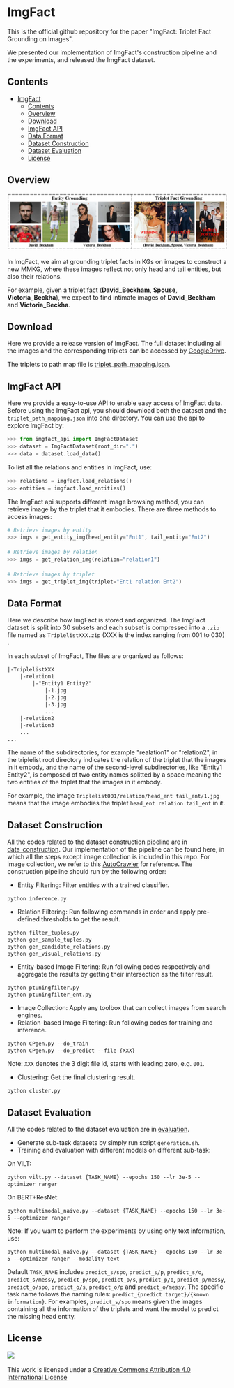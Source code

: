 # ImgFact

This is the official github repository for the paper "ImgFact: Triplet Fact Grounding on Images".

We presented our implementation of ImgFact's construction pipeline and the experiments, and released the ImgFact dataset.

## Contents

- [ImgFact](#imgfact)
  - [Contents](#contents)
  - [Overview](#overview)
  - [Download](#download)
  - [ImgFact API](#imgfact-api)
  - [Data Format](#data-format)
  - [Dataset Construction](#dataset-construction)
  - [Dataset Evaluation](#dataset-evaluation)
  - [License](#license)

## Overview

<img src="imgs/motivation.jpg"/>


In ImgFact, we aim at grounding triplet facts in KGs on images to construct a new MMKG, where these images reflect not only head and tail entities, but also their relations.

For example, given a triplet fact (**David_Beckham**, **Spouse**, **Victoria_Beckha**), we expect to find intimate images of **David_Beckham** and **Victoria_Beckha**.

## Download

Here we provide a release version of ImgFact. The full dataset including all the images and the corresponding triplets can be accessed by [GoogleDrive](https://drive.google.com/drive/folders/17MWnf1hQFuOLJ-8iIe0w7Culhy2DJBzE?usp=sharing).

The triplets to path map file is [triplet_path_mapping.json](https://github.com/kleinercubs/ImgFact/blob/main/triplet_path_mapping.json).

## ImgFact API

 Here we provide a easy-to-use API to enable easy access of ImgFact data. Before using the ImgFact api, you should download both the dataset and the `triplet_path_mapping.json` into one directory. You can use the api to explore ImgFact by:

```python
>>> from imgfact_api import ImgFactDataset
>>> dataset = ImgFactDataset(root_dir=".")
>>> data = dataset.load_data()
```

To list all the relations and entities in ImgFact, use:

```python
>>> relations = imgfact.load_relations()
>>> entities = imgfact.load_entities()
```

The ImgFact api supports different image browsing method, you can retrieve image by the triplet that it embodies. There are three methods to access images:

```python
# Retrieve images by entity
>>> imgs = get_entity_img(head_entity="Ent1", tail_entity="Ent2")

# Retrieve images by relation
>>> imgs = get_relation_img(relation="relation1")

# Retrieve images by triplet
>>> imgs = get_triplet_img(triplet="Ent1 relation Ent2")
```


## Data Format

Here we describe how ImgFact is stored and organized. The ImgFact dataset is split into 30 subsets and each subset is compressed into a `.zip` file named as `TriplelistXXX.zip` (XXX is the index ranging from 001 to 030) .

In each subset of ImgFact, The files are organized as follows:

    |-TriplelistXXX
        |-relation1
            |-"Entity1 Entity2"
                |-1.jpg
                |-2.jpg
                |-3.jpg
                ...
        |-relation2
        |-relation3
        ...
    ...

The name of the subdirectories, for example "realation1" or "relation2", in the triplelist root directory indicates the relation of the triplet that the images in it embody, and the name of the second-level subdirectories, like "Entity1 Entity2", is composed of two entity names splitted by a space meaning the two entities of the triplet that the images in it embody.

For example, the image `Triplelist001/relation/head_ent tail_ent/1.jpg` means that the image embodies the triplet `head_ent relation tail_ent` in it.

## Dataset Construction

All the codes related to the dataset construction pipeline are in [data_construction](https://github.com/kleinercubs/ImgFact/tree/main/dataset_construction). 
Our implementation of the pipeline can be found here, in which all the steps except image collection is included in this repo. For image collection, we refer to this [AutoCrawler](https://github.com/YoongiKim/AutoCrawler) for reference.
 The construction pipeline should run by the following order:

- Entity Filtering: Filter entities with a trained classifier.

```
python inference.py
```

- Relation Filtering: Run following commands in order and apply pre-defined thresholds to get the result.

```
python filter_tuples.py
python gen_sample_tuples.py
python gen_candidate_relations.py
python gen_visual_relations.py
```

- Entity-based Image Filtering: Run following codes respectively and aggregate the results by getting their intersection as the filter result.

```
python ptuningfilter.py
python ptuningfilter_ent.py
```

- Image Collection: Apply any toolbox that can collect images from search engines.
- Relation-based Image Filtering: Run following codes for training and inference.

```
python CPgen.py --do_train
python CPgen.py --do_predict --file {XXX}
```

Note: `XXX` denotes the 3 digit file id, starts with leading zero, e.g. `001`.

- Clustering: Get the final clustering result.

```
python cluster.py
```

## Dataset Evaluation

All the codes related to the dataset evaluation are in [evaluation](https://github.com/kleinercubs/ImgFact/tree/main/evaluation).

- Generate sub-task datasets by simply run script `generation.sh`.
- Training and evaluation with different models on different sub-task:

On ViLT:

```
python vilt.py --dataset {TASK_NAME} --epochs 150 --lr 3e-5 --optimizer ranger
```

On BERT+ResNet:

```
python multimodal_naive.py --dataset {TASK_NAME} --epochs 150 --lr 3e-5 --optimizer ranger
```

Note: If you want to perform the experiments by using only text information, use:

```
python multimodal_naive.py --dataset {TASK_NAME} --epochs 150 --lr 3e-5 --optimizer ranger --modality text
```

Default `TASK_NAME` includes `predict_s/spo`, `predict_s/p`, `predict_s/o`, `predict_s/messy`, `predict_p/spo`, `predict_p/s`, `predict_p/o`, `predict_p/messy`, `predict_o/spo`, `predict_o/s`, `predict_o/p` and `predict_o/messy`. The specific task name follows the naming rules: `predict_{predict target}/{known information}`. For examples, `predict_s/spo` means given the images containing all the information of the triplets and want the model to predict the missing head entity. 

## License

[![](https://licensebuttons.net/l/by-nc/4.0/88x31.png)](https://creativecommons.org/licenses/by-nc/4.0/)

This work is licensed under a [Creative Commons Attribution 4.0 International License](https://creativecommons.org/licenses/by-nc/4.0/)

